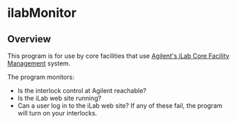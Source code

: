 # ilabMonitor

## Overview



This program is for use by core facilities that use [Agilent's iLab Core Facility Management](https://www.agilent.com/en/products/lab-management-software/core-facility-management/ilab-core-facility-management) system.

The program monitors:
* Is the interlock control at Agilent reachable?
* Is the iLab web site running?
* Can a user log in to the iLab web site?
If any of these fail, the program will turn on your interlocks.
